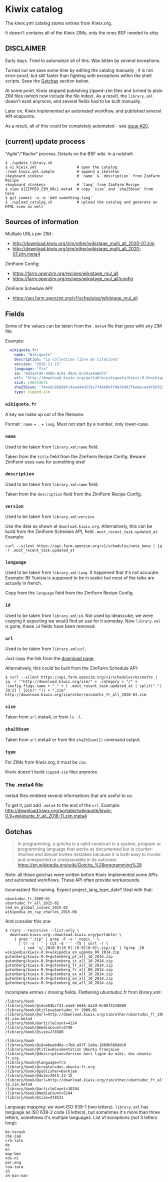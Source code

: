 # Kiwix catalog

The kiwix.yml catalog stores entries from Kiwix.org.

It doesn't contains all of the Kiwix ZIMs, only the ones BSF needed to ship.

## DISCLAIMER

Early days. Tried to automatize all of this. Was bitten by several exceptions.

Turned out we save some time by editing the catalog manually ; it is not
error-proof, but still faster than fighting with exceptions within the shell
scripts. Seee the [Gotchas](#gotchas) section below.

At some point, Kiwix stopped publishing zipped-zim files and turned to plain
ZIM files (which now include the file index). As a result, the `library.xml`
doesn't exist anymore, and several fields had to be built manually.

Later on, Kiwix implemented an automated workflow, and published several API endpoints.

As a result, all of this could be completely automated - see [issue #20](https://github.com/ideascube/catalog-i-o/issues/20).

## (current) update process

"Agile"/"Rache" process. Details on the BSF wiki. In a nutshell:

```text
$ ./update_library.sh
$ vi kiwix.yml                  # open the catalog
:read kiwix.yml.sample          # append a skeleton
<keyboard stokes>               # `name` & `description` from ZimFarm Recipe
<keyboard strokes>              # `lang` from ZimFarm Recipe
$ view ${ZIPPED_ZIM_URL}.meta4  # copy `size` and `sha256sum` from here
$ git commit -a -m 'Add something.lang'
$ ./upload_catalog.sh           # upload the catalog and generate an HTML view as well
```

## Sources of information

Multiple URLs per ZIM :

* <http://download.kiwix.org/zim/other/wikistage_multi_all_2020-07.zim>
* <http://download.kiwix.org/zim/other/wikistage_multi_all_2020-07.zim.meta4>

ZimFarm Config:
* <https://farm.openzim.org/recipes/wikistage_mul_all>
* <https://farm.openzim.org/recipes/wikistage_mul_all/config>

ZimFarm Schedule API:
* <https://api.farm.openzim.org/v1/schedules/wikistage_mul_all>

## Fields

Some of the values can be taken from the `.meta4` file that goes with any ZIM file.

Example:

```yaml
  wikiquote.fr:
    name: "Wikiquote"
    description: "La collection libre de citations"
    version: "2016-11-15"
    language: "fra"
    id: "8d3aafd9-dd6b-4c91-99a1-8c341a4a6e71"
    url: "http://download.kiwix.org/portable/wikiquote/kiwix-0.9+wikiquote_fr_all_2016-11.zip"
    size: 246253671
    sha256sum: "74eedc858d8fc4ae444d535e7746b0bff4870493fbe8ece49f603223c27f8a9e"
    type: zipped-zim
```

### `wikiquote.fr`

A key we make up out of the filename.

Format : `name` + `.` + `lang`. Must not start by a number, only lower-case.

### `name`

Used to be taken from `library.xml`:`name` field.

Taken from the `title` field from the ZimFarm Recipe Config. Beware: ZimFarm uses `name` for something else!

### `description`

Used to be taken from `library.xml`:`name` field.

Taken from the `description` field from the ZimFarm Recipe Config.

### `version`

Used to be taken from `library.xml`:`version`.

Use the date as shown at `download.kiwix.org`. Alternatively, this can be build from the ZimFarm Schedule API, field `.most_recent_task.updated_at`. Example:

```shell
curl --silent https://api.farm.openzim.org/v1/schedules/nota_bene | jq -r .most_recent_task.updated_at

```

### `language`

Used to be taken from `library.xml`:`lang`. It happened that it's not accurate.
Example: Bil Tunisia is supposed to be in arabic but most of the talks are
actually in french.

Copy from the `language` field from the ZimFarm Recipe Config.

### `id`

Used to be taken from `library.xml`:`id`. Not used by ideascube, we were copying
it expecting we would find an use for it someday. Now `library.xml` is gone,
these `id` fields have been removed.

### `url`

Used to be taken from `library.xml`:`url`.

Just copy the link from the [download page](http://download.kiwix.org/zim/).

Alternatively, this could be built from the ZimFarm Schedule API:

```shell
$ curl --silent https://api.farm.openzim.org/v1/schedules/micmaths | jq -r '"http://download.kiwix.org/zim/" + .category + "/" + .config.flags.name + "_" + ( .most_recent_task.updated_at | split("-")[0:2] | join("-")) + ".zim"
http://download.kiwix.org/zim/other/micmaths_fr_all_2020-03.zim
```

### `size`

Taken from `url`.meta4, or from `ls -l`.

### `sha256sum`

Taken from `url`.meta4 or from the `sha256sum(1)` command output.

### `type`

For ZIMs from Kiwix.org, it must be `zim`.

Kiwix doesn't build `zipped-zim` files anymore.

### The .meta4 file

meta4 files embbed several informations that are useful to us.

To get it, just add `.meta4` to the end of the `url`.
Example:
<http://download.kiwix.org/portable/wikiquote/kiwix-0.9+wikiquote_fr_all_2016-11.zim.meta4>

## Gotchas

> In programming, a gotcha is a valid construct in a system, program or
programming language that works as documented but is counter-intuitive and
almost invites mistakes because it is both easy to invoke and unexpected or
unreasonable in its outcome.
> <https://en.wikipedia.org/wiki/Gotcha_%28programming%29>

Note: all these gotchas were written before Kiwix implemented some APIs and automated workflows. These API often provide workarounds.

Inconsistent file naming. Expect project_lang_type_date? Deal with that:

```text
ubuntudoc_fr_2009-01
ubuntudoc_fr_all_2015-02
ted_en_global_issues_2015-02
wikipedia_en_ray_charles_2015-06
```

And consider this one:

```shell
$ rsync --recursive --list-only \
  download.kiwix.org::download.kiwix.org/portable/ \
    | grep ".zip" | grep -F -v '_nopic_' \
      | tr -s ' ' | cut -d ' ' -f5 | sort -r \
        | sed 's/_20[0-9][0-9]-[0-9][0-9]\.zip//g' | fgrep _20
wikipedia/kiwix-0.9+wikipedia_en_uganda_09_2014.zip
gutenberg/kiwix-0.9+gutenberg_pt_all_10_2014.zip
gutenberg/kiwix-0.9+gutenberg_it_all_10_2014.zip
gutenberg/kiwix-0.9+gutenberg_fr_all_10_2014.zip
gutenberg/kiwix-0.9+gutenberg_fr_all_09_2014.zip
gutenberg/kiwix-0.9+gutenberg_es_all_10_2014.zip
gutenberg/kiwix-0.9+gutenberg_en_all_10_2014.zip
gutenberg/kiwix-0.9+gutenberg_de_all_10_2014.zip
```

Incomplete entries / missing fields. Flattening ubuntudoc.fr from library.xml:

```text
/library/book
/library/book/@id=e04bcf41-eae8-b04b-da2d-0c00f4220000
/library/book/@title=ubuntudoc fr 2009-01
/library/book/@url=http://download.kiwix.org/zim/other/ubuntudoc_fr_2009-01.zim.meta4
/library/book/@articleCount=4124
/library/book/@mediaCount=3740
/library/book/@size=278580

/library/book
/library/book/@id=4beabd8a-c7b8-a97f-2a0a-1889b586ddc8
/library/book/@title=Documentation Ubuntu Française
/library/book/@description=Version hors ligne du wiki: doc.ubuntu-fr.org
/library/book/@language=fra
/library/book/@creator=doc.ubuntu-fr.org
/library/book/@publisher=Darkjam
/library/book/@date=2015-12-15
/library/book/@url=http://download.kiwix.org/zim/other/ubuntudoc_fr_all_2015-12.zim.meta4
/library/book/@articleCount=10284
/library/book/@mediaCount=5244
/library/book/@size=478531
```

Language mapping: we want ISO 639-1 (two letters).
`library.xml` has language as ISO 639-2 code (3 letters), but sometimes it's
more than three letters, sometimes it's multiple languages. List of exceptions
(not 3 letters long):

```text
be-tarask
cbk-zam
crh-latn
de
en
map-bms
nds-nl
per,eng
roa-tara
sh
zh-min-nan
```
